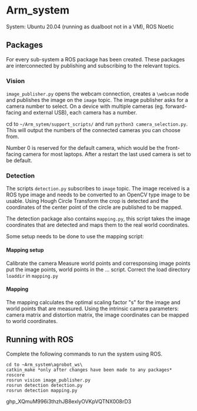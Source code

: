 # Arm_system
System: Ubuntu 20.04 (running as dualboot not in a VM), ROS Noetic
## Packages
For every sub-system a ROS package has been created. These packages are interconnected by publishing and subscribing to the relevant topics. 

### Vision
`image_publisher.py` opens the webcam connection, creates a `\webcam` node and publishes the image on the `image` topic.
The image publisher asks for a camera number to select. On a device with multiple cameras (eg. forward-facing and external USB), each camera has a number. 

cd to `~/Arm_sytem/support_scripts/` and run `python3 camera_selection.py`. This will output the numbers of the connected cameras you can choose from. 

Number 0 is reserved for the default camera, which would be the front-facing camera for most laptops. After a restart the last used camera is set to be default.

### Detection
The scripts `detection.py` subscribes to `image` topic. The image received is a ROS type image and needs to be converted to an OpenCV type image to be usable.
Using Hough Circle Transform the crop is detected and the coordinates of the center point of the circle are published to be mapped.

The detection package also contains `mapping.py`, this script takes the image coordinates that are detected and maps them to the real world coordinates. 

Some setup needs to be done to use the mapping script:

#### Mapping setup
Calibrate the camera
Measure world points and corresponsing image points
put the image points, world points in the ... script.
Correct the load directory `loaddir` in `mapping.py`
#### Mapping
The mapping calculates the optimal scaling factor "s" for the image and world points that are measured. Using the intrinsic camera parameters: camera matrix and distortion matrix, the image coordinates can be mapped to world coordinates. 

## Running with ROS
Complete the following commands to run the system using ROS.

```
cd to ~Arm_system\agrobot_ws\
catkin_make *only after changes have been made to any packages*
roscore
rosrun vision image_publisher.py
rosrun detection detection.py
rosrun detection mapping.py
```



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
   
